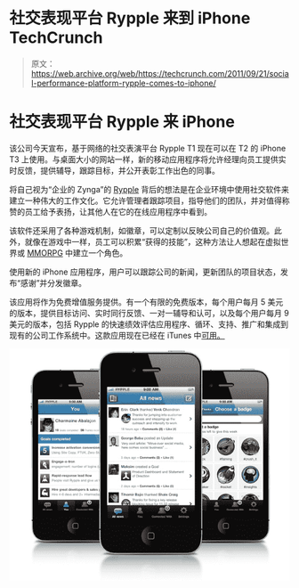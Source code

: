 # 社交表现平台 Rypple 来到 iPhone TechCrunch

> 原文：<https://web.archive.org/web/https://techcrunch.com/2011/09/21/social-performance-platform-rypple-comes-to-iphone/>

# 社交表现平台 Rypple 来 iPhone

该公司今天宣布，基于网络的社交表演平台 Rypple T1 现在可以在 T2 的 iPhone T3 上使用。与桌面大小的网站一样，新的移动应用程序将允许经理向员工提供实时反馈，提供辅导，跟踪目标，并公开表彰工作出色的同事。

将自己视为“企业的 Zynga”的 [Rypple](https://web.archive.org/web/20230203052253/http://rypple.com/) 背后的想法是在企业环境中使用社交软件来建立一种伟大的工作文化。它允许管理者跟踪项目，指导他们的团队，并对值得称赞的员工给予表扬，让其他人在它的在线应用程序中看到。

该软件还采用了各种游戏机制，如徽章，可以定制以反映公司自己的价值观。此外，就像在游戏中一样，员工可以积累“获得的技能”，这种方法让人想起在虚拟世界或 [MMORPG](https://web.archive.org/web/20230203052253/http://en.wikipedia.org/wiki/Massively_multiplayer_online_role-playing_game) 中建立一个角色。

使用新的 iPhone 应用程序，用户可以跟踪公司的新闻，更新团队的项目状态，发布“感谢”并分发徽章。

该应用将作为免费增值服务提供。有一个有限的免费版本，每个用户每月 5 美元的版本，提供目标访问、实时同行反馈、一对一辅导和认可，以及每个用户每月 9 美元的版本，包括 Rypple 的快速绩效评估应用程序、循环、支持、推广和集成到现有的公司工作系统中。这款应用现在已经在 iTunes 中[可用。](https://web.archive.org/web/20230203052253/http://itunes.apple.com/app/rypple-for-iphone/id457922903)

[![](img/5e1db5ab9e1d295c7b7329b239a335d5.png "Rypple_iOS_moneyshot")](https://web.archive.org/web/20230203052253/https://techcrunch.com/wp-content/uploads/2011/09/rypple_ios_moneyshot.jpg)